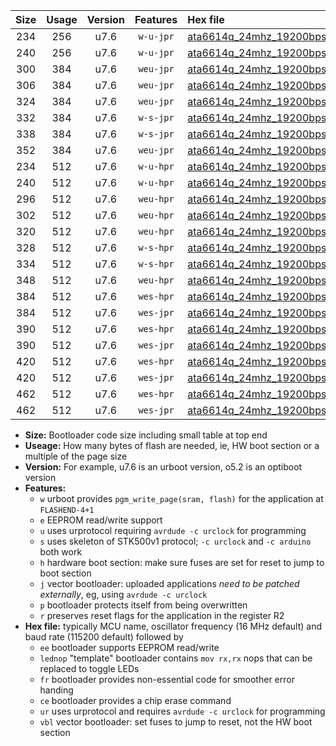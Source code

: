 |Size|Usage|Version|Features|Hex file|
|:-:|:-:|:-:|:-:|:--|
|234|256|u7.6|`w-u-jpr`|[ata6614q_24mhz_19200bps_ur_vbl.hex](https://raw.githubusercontent.com/stefanrueger/urboot/main/bootloaders/ata6614q/fcpu_24mhz/19200_bps/ata6614q_24mhz_19200bps_ur_vbl.hex)|
|240|256|u7.6|`w-u-jpr`|[ata6614q_24mhz_19200bps_lednop_ur_vbl.hex](https://raw.githubusercontent.com/stefanrueger/urboot/main/bootloaders/ata6614q/fcpu_24mhz/19200_bps/ata6614q_24mhz_19200bps_lednop_ur_vbl.hex)|
|300|384|u7.6|`weu-jpr`|[ata6614q_24mhz_19200bps_ee_ur_vbl.hex](https://raw.githubusercontent.com/stefanrueger/urboot/main/bootloaders/ata6614q/fcpu_24mhz/19200_bps/ata6614q_24mhz_19200bps_ee_ur_vbl.hex)|
|306|384|u7.6|`weu-jpr`|[ata6614q_24mhz_19200bps_ee_lednop_ur_vbl.hex](https://raw.githubusercontent.com/stefanrueger/urboot/main/bootloaders/ata6614q/fcpu_24mhz/19200_bps/ata6614q_24mhz_19200bps_ee_lednop_ur_vbl.hex)|
|324|384|u7.6|`weu-jpr`|[ata6614q_24mhz_19200bps_ee_lednop_fr_ur_vbl.hex](https://raw.githubusercontent.com/stefanrueger/urboot/main/bootloaders/ata6614q/fcpu_24mhz/19200_bps/ata6614q_24mhz_19200bps_ee_lednop_fr_ur_vbl.hex)|
|332|384|u7.6|`w-s-jpr`|[ata6614q_24mhz_19200bps_vbl.hex](https://raw.githubusercontent.com/stefanrueger/urboot/main/bootloaders/ata6614q/fcpu_24mhz/19200_bps/ata6614q_24mhz_19200bps_vbl.hex)|
|338|384|u7.6|`w-s-jpr`|[ata6614q_24mhz_19200bps_lednop_vbl.hex](https://raw.githubusercontent.com/stefanrueger/urboot/main/bootloaders/ata6614q/fcpu_24mhz/19200_bps/ata6614q_24mhz_19200bps_lednop_vbl.hex)|
|352|384|u7.6|`weu-jpr`|[ata6614q_24mhz_19200bps_ee_lednop_fr_ce_ur_vbl.hex](https://raw.githubusercontent.com/stefanrueger/urboot/main/bootloaders/ata6614q/fcpu_24mhz/19200_bps/ata6614q_24mhz_19200bps_ee_lednop_fr_ce_ur_vbl.hex)|
|234|512|u7.6|`w-u-hpr`|[ata6614q_24mhz_19200bps_ur.hex](https://raw.githubusercontent.com/stefanrueger/urboot/main/bootloaders/ata6614q/fcpu_24mhz/19200_bps/ata6614q_24mhz_19200bps_ur.hex)|
|240|512|u7.6|`w-u-hpr`|[ata6614q_24mhz_19200bps_lednop_ur.hex](https://raw.githubusercontent.com/stefanrueger/urboot/main/bootloaders/ata6614q/fcpu_24mhz/19200_bps/ata6614q_24mhz_19200bps_lednop_ur.hex)|
|296|512|u7.6|`weu-hpr`|[ata6614q_24mhz_19200bps_ee_ur.hex](https://raw.githubusercontent.com/stefanrueger/urboot/main/bootloaders/ata6614q/fcpu_24mhz/19200_bps/ata6614q_24mhz_19200bps_ee_ur.hex)|
|302|512|u7.6|`weu-hpr`|[ata6614q_24mhz_19200bps_ee_lednop_ur.hex](https://raw.githubusercontent.com/stefanrueger/urboot/main/bootloaders/ata6614q/fcpu_24mhz/19200_bps/ata6614q_24mhz_19200bps_ee_lednop_ur.hex)|
|320|512|u7.6|`weu-hpr`|[ata6614q_24mhz_19200bps_ee_lednop_fr_ur.hex](https://raw.githubusercontent.com/stefanrueger/urboot/main/bootloaders/ata6614q/fcpu_24mhz/19200_bps/ata6614q_24mhz_19200bps_ee_lednop_fr_ur.hex)|
|328|512|u7.6|`w-s-hpr`|[ata6614q_24mhz_19200bps.hex](https://raw.githubusercontent.com/stefanrueger/urboot/main/bootloaders/ata6614q/fcpu_24mhz/19200_bps/ata6614q_24mhz_19200bps.hex)|
|334|512|u7.6|`w-s-hpr`|[ata6614q_24mhz_19200bps_lednop.hex](https://raw.githubusercontent.com/stefanrueger/urboot/main/bootloaders/ata6614q/fcpu_24mhz/19200_bps/ata6614q_24mhz_19200bps_lednop.hex)|
|348|512|u7.6|`weu-hpr`|[ata6614q_24mhz_19200bps_ee_lednop_fr_ce_ur.hex](https://raw.githubusercontent.com/stefanrueger/urboot/main/bootloaders/ata6614q/fcpu_24mhz/19200_bps/ata6614q_24mhz_19200bps_ee_lednop_fr_ce_ur.hex)|
|384|512|u7.6|`wes-hpr`|[ata6614q_24mhz_19200bps_ee.hex](https://raw.githubusercontent.com/stefanrueger/urboot/main/bootloaders/ata6614q/fcpu_24mhz/19200_bps/ata6614q_24mhz_19200bps_ee.hex)|
|384|512|u7.6|`wes-jpr`|[ata6614q_24mhz_19200bps_ee_vbl.hex](https://raw.githubusercontent.com/stefanrueger/urboot/main/bootloaders/ata6614q/fcpu_24mhz/19200_bps/ata6614q_24mhz_19200bps_ee_vbl.hex)|
|390|512|u7.6|`wes-hpr`|[ata6614q_24mhz_19200bps_ee_lednop.hex](https://raw.githubusercontent.com/stefanrueger/urboot/main/bootloaders/ata6614q/fcpu_24mhz/19200_bps/ata6614q_24mhz_19200bps_ee_lednop.hex)|
|390|512|u7.6|`wes-jpr`|[ata6614q_24mhz_19200bps_ee_lednop_vbl.hex](https://raw.githubusercontent.com/stefanrueger/urboot/main/bootloaders/ata6614q/fcpu_24mhz/19200_bps/ata6614q_24mhz_19200bps_ee_lednop_vbl.hex)|
|420|512|u7.6|`wes-hpr`|[ata6614q_24mhz_19200bps_ee_lednop_fr.hex](https://raw.githubusercontent.com/stefanrueger/urboot/main/bootloaders/ata6614q/fcpu_24mhz/19200_bps/ata6614q_24mhz_19200bps_ee_lednop_fr.hex)|
|420|512|u7.6|`wes-jpr`|[ata6614q_24mhz_19200bps_ee_lednop_fr_vbl.hex](https://raw.githubusercontent.com/stefanrueger/urboot/main/bootloaders/ata6614q/fcpu_24mhz/19200_bps/ata6614q_24mhz_19200bps_ee_lednop_fr_vbl.hex)|
|462|512|u7.6|`wes-hpr`|[ata6614q_24mhz_19200bps_ee_lednop_fr_ce.hex](https://raw.githubusercontent.com/stefanrueger/urboot/main/bootloaders/ata6614q/fcpu_24mhz/19200_bps/ata6614q_24mhz_19200bps_ee_lednop_fr_ce.hex)|
|462|512|u7.6|`wes-jpr`|[ata6614q_24mhz_19200bps_ee_lednop_fr_ce_vbl.hex](https://raw.githubusercontent.com/stefanrueger/urboot/main/bootloaders/ata6614q/fcpu_24mhz/19200_bps/ata6614q_24mhz_19200bps_ee_lednop_fr_ce_vbl.hex)|

- **Size:** Bootloader code size including small table at top end
- **Useage:** How many bytes of flash are needed, ie, HW boot section or a multiple of the page size
- **Version:** For example, u7.6 is an urboot version, o5.2 is an optiboot version
- **Features:**
  + `w` urboot provides `pgm_write_page(sram, flash)` for the application at `FLASHEND-4+1`
  + `e` EEPROM read/write support
  + `u` uses urprotocol requiring `avrdude -c urclock` for programming
  + `s` uses skeleton of STK500v1 protocol; `-c urclock` and `-c arduino` both work
  + `h` hardware boot section: make sure fuses are set for reset to jump to boot section
  + `j` vector bootloader: uploaded applications *need to be patched externally*, eg, using `avrdude -c urclock`
  + `p` bootloader protects itself from being overwritten
  + `r` preserves reset flags for the application in the register R2
- **Hex file:** typically MCU name, oscillator frequency (16 MHz default) and baud rate (115200 default) followed by
  + `ee` bootloader supports EEPROM read/write
  + `lednop` "template" bootloader contains `mov rx,rx` nops that can be replaced to toggle LEDs
  + `fr` bootloader provides non-essential code for smoother error handing
  + `ce` bootloader provides a chip erase command
  + `ur` uses urprotocol and requires `avrdude -c urclock` for programming
  + `vbl` vector bootloader: set fuses to jump to reset, not the HW boot section

